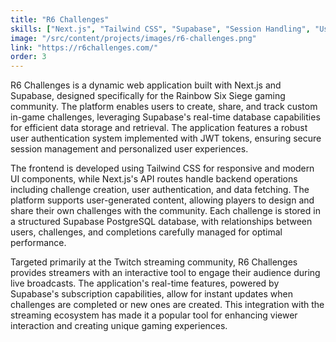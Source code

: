 ```yaml
---
title: "R6 Challenges"
skills: ["Next.js", "Tailwind CSS", "Supabase", "Session Handling", "User-Generated Content"]
image: "/src/content/projects/images/r6-challenges.png"
link: "https://r6challenges.com/"
order: 3
---
```


R6 Challenges is a dynamic web application built with Next.js and Supabase, designed specifically for the Rainbow Six Siege gaming community. The platform enables users to create, share, and track custom in-game challenges, leveraging Supabase's real-time database capabilities for efficient data storage and retrieval. The application features a robust user authentication system implemented with JWT tokens, ensuring secure session management and personalized user experiences.

The frontend is developed using Tailwind CSS for responsive and modern UI components, while Next.js's API routes handle backend operations including challenge creation, user authentication, and data fetching. The platform supports user-generated content, allowing players to design and share their own challenges with the community. Each challenge is stored in a structured Supabase PostgreSQL database, with relationships between users, challenges, and completions carefully managed for optimal performance.

Targeted primarily at the Twitch streaming community, R6 Challenges provides streamers with an interactive tool to engage their audience during live broadcasts. The application's real-time features, powered by Supabase's subscription capabilities, allow for instant updates when challenges are completed or new ones are created. This integration with the streaming ecosystem has made it a popular tool for enhancing viewer interaction and creating unique gaming experiences.